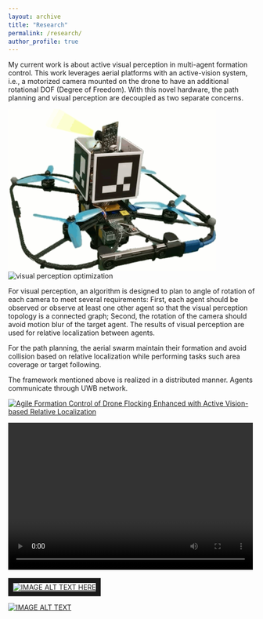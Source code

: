 ```yaml
---
layout: archive
title: "Research"
permalink: /research/
author_profile: true
---
```


My current work is about active visual perception in multi-agent formation control. This work leverages aerial platforms with an active-vision system, i.e., a motorized camera mounted on the drone to have an additional rotational DOF (Degree of Freedom). With this novel hardware, the path planning and visual perception are decoupled as two separate concerns. 

 <img src="/images/active-vision-system.gif" width = "425" height = "330" alt="active-vision system" align=center />
 <img src="/images/opt-vision.gif" width = "330" height = "330" alt="visual perception optimization" align=center />


For visual perception, an algorithm is designed to plan to angle of rotation of each camera to meet several requirements: First, each agent should be observed or observe at least one other agent so that the visual perception topology is a connected graph; Second, the rotation of the camera should avoid motion blur of the target agent. The results of visual perception are used for relative localization between agents.

For the path planning, the aerial swarm maintain their formation and avoid collision based on relative localization while performing tasks such area coverage or target following. 

The framework mentioned above is realized in a distributed manner. Agents communicate through UWB network.

[![Agile Formation Control of Drone Flocking Enhanced with Active Vision-based Relative Localization](https://img.youtube.com/vi/pyMY54b_c-4/0.jpg)](https://youtu.be/pyMY54b_c-4 "Agile Formation Control of Drone Flocking Enhanced with Active Vision-based Relative Localization")

<video src="https://youtu.be/pyMY54b_c-4" controls="controls" width="500" height="300">video not support! </video>

<a href="http://www.youtube.com/watch?feature=player_embedded&v=R0uufIdWCD4
" target="_blank"><img src="http://img.youtube.com/vi/R0uufIdWCD4/0.jpg" 
alt="IMAGE ALT TEXT HERE" width="240" height="180" border="10" /></a>

[![IMAGE ALT TEXT](http://img.youtube.com/vi/GzdKMVn8avo/0.jpg)](https://www.youtube.com/embed/GzdKMVn8avo "CameraMaster")
